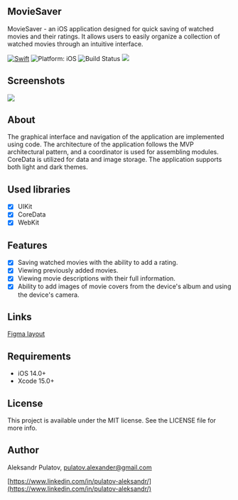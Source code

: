 ## **MovieSaver**

MovieSaver - an iOS application designed for quick saving of watched movies and their ratings. It allows users to easily organize a collection of watched movies through an intuitive interface.

<a href="https://developer.apple.com/swift/"><img src="https://img.shields.io/badge/Swift-5.0-orange.svg" alt="Swift"/></a>
<img src="https://img.shields.io/badge/Platform-iOS%2014.0+-lightgrey.svg" alt="Platform: iOS">
<img src="https://travis-ci.org/louisdh/textor.svg?branch=master" alt="Build Status">
<img src="https://img.shields.io/cocoapods/l/BadgeSwift.svg?style=flat"/>

## Screenshots

<img src="Screenshots/demoFirst.gif">

## About

The graphical interface and navigation of the application are implemented using code. The architecture of the application follows the MVP architectural pattern, and a coordinator is used for assembling modules. CoreData is utilized for data and image storage. The application supports both light and dark themes.

## Used libraries

- [x] UIKit
- [x] CoreData
- [x] WebKit

## Features

- [x] Saving watched movies with the ability to add a rating.
- [x] Viewing previously added movies.
- [x] Viewing movie descriptions with their full information.
- [x] Ability to add images of movie covers from the device's album and using the device's camera.

## Links

[Figma layout](https://www.figma.com/file/xBdRLM4cWqevHWsBbhV3Kc/Movie-Saver?node-id=0%3A1)

## Requirements

- iOS 14.0+
- Xcode 15.0+
  
## License

This project is available under the MIT license. See the LICENSE file for more info.

## Author

Aleksandr Pulatov, [pulatov.alexander@gmail.com](mailto:pulatov.alexander@gmail.com)

[https://www.linkedin.com/in/pulatov-aleksandr/](https://www.linkedin.com/in/pulatov-aleksandr/)
